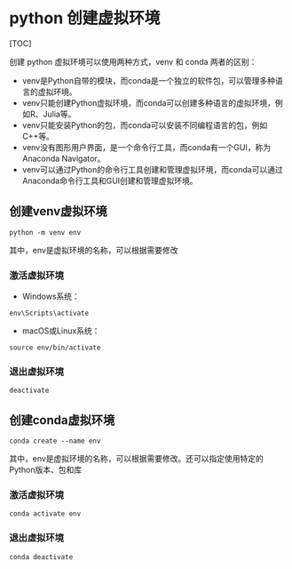 # python 创建虚拟环境

[TOC]

创建 python 虚拟环境可以使用两种方式，venv 和 conda
两者的区别：
 - venv是Python自带的模块，而conda是一个独立的软件包，可以管理多种语言的虚拟环境。
 - venv只能创建Python虚拟环境，而conda可以创建多种语言的虚拟环境，例如R、Julia等。
 - venv只能安装Python的包，而conda可以安装不同编程语言的包，例如C++等。
 - venv没有图形用户界面，是一个命令行工具，而conda有一个GUI，称为Anaconda Navigator。
 - venv可以通过Python的命令行工具创建和管理虚拟环境，而conda可以通过Anaconda命令行工具和GUI创建和管理虚拟环境。

## 创建venv虚拟环境
 ```
 python -m venv env
 ```
 其中，env是虚拟环境的名称，可以根据需要修改


### 激活虚拟环境
  - Windows系统：
  ```
  env\Scripts\activate
  ```

  - macOS或Linux系统：
  ```
  source env/bin/activate
  ```

### 退出虚拟环境
```
deactivate
```


## 创建conda虚拟环境
```
conda create --name env
```
其中，env是虚拟环境的名称，可以根据需要修改。还可以指定使用特定的Python版本、包和库

### 激活虚拟环境
```
conda activate env
```

### 退出虚拟环境
```
conda deactivate
```